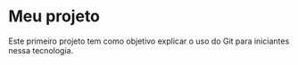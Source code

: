 # Meu projeto

Este primeiro projeto tem como objetivo explicar o uso do Git para iniciantes nessa tecnologia.
